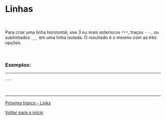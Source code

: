 # Linhas

<br>

Para criar uma linha horizontal, use 3 ou mais asteriscos `***`, traços `---`, ou sublinhados `___` em uma linha isolada. O resultado é o mesmo com as três opções.

<br>
  
### Exemplos:  

---

`---`

<br>

---
  
[Próximo tópico - Links](links.md)  
  
[Voltar para o início](../README.md)  